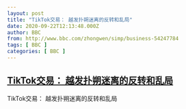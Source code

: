 ```yaml
---
layout: post
title: "TikTok交易： 越发扑朔迷离的反转和乱局"
date: 2020-09-22T12:13:48.000Z
author: BBC
from: http://www.bbc.com/zhongwen/simp/business-54247784
tags: [ BBC ]
categories: [ BBC ]
---
```

<!--1600776828000-->
[TikTok交易： 越发扑朔迷离的反转和乱局](http://www.bbc.com/zhongwen/simp/business-54247784)
------

<div>
TikTok交易： 越发扑朔迷离的反转和乱局
</div>
